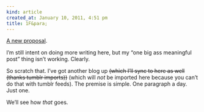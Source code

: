 ```yaml
---
kind: article
created_at: January 10, 2011, 4:51 pm
title: 1F&para;
---
```


<div><p><a href="http://onefuckingparagraph.tumblr.com" title="1F¶">A new proposal</a>.</p>
<p>I&#8217;m still intent on doing more writing here, but my &#8220;one big ass meaningful post&#8221; thing isn&#8217;t working. Clearly.</p>
<p>So scratch that. I&#8217;ve got another blog up <strike>(which I&#8217;ll sync to here as well (thanks tumblr imports))</strike> (which will <em>not</em> be imported here because you can&#8217;t do that with tumblr feeds). The premise is simple. One paragraph a day. Just one.</p>
<p>We&#8217;ll see how <em>that</em> goes.</p></div>